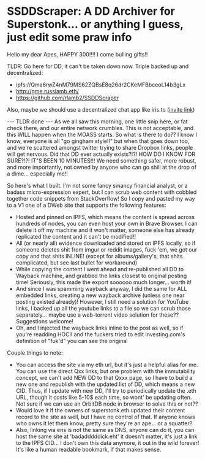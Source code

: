 # SSDDScraper:  A DD Archiver for Superstonk... or anything I guess, just edit some praw info

Hello my dear Apes, HAPPY 300!!!! I come bulling gifts!! 

TLDR: Go here for DD, it can't be taken down now. Triple backed up and decentralized:  

- ipfs://Qma6rwZ4nM79MS62ZQBsE8q26dr2CKeMFBbceoL14b3gLx
- http://gme.russlamb.eth/
- https://github.com/rlamb2/SSDDScraper

Also, maybe we should use a decentralized chat app like iris.to ([invite link](https://iris.to/?channelId=fa88c760-c1d1-4cc6-ab97-fa125296168a&inviter=eVG59A0lM_xoTmDC-6KHe_knfuy8BAmVfIh9GPNJZf0.pDiCCkNp8GYw8fES089y4YOITmV03r8VpG9CPvYJdyg&s=fEUAO58l3zQv4SEuDvVrX5DgD_rCFZM5gieaW77Z1m0&k=X9kKDXMdYvVT
))

--- TLDR done ---
As we all saw this morning, one little snip here, or fat check there, and our entire network crumbles. This is not acceptable, and this WILL happen when the MOASS starts. So what is there to do?? 
I know I know, everyone is all "go gingham style!!" but when that goes down too, and we're scattered amongst twitter trying to share Dropbox links, people will get nervous. Did that DD ever actually exists?!?! HOW DO I KNOW FOR SURE?!?! IT"S BEEN 10 MINUTES!!!
We need something safer, more robust, and more importantly, not owned by anyone who can go shill at the drop of a dime... especially me!! 

So here's what I built. I'm not some fancy smancy financial analyst, or a badass micro-expression expert, but I can scrub web content with cobbled together code snippets from StackOverflow! So I copy and pasted my way to a V1 one of a DWeb site that supports the following features:

- Hosted and pinned on IPFS, which means the content is spread across hundreds of nodes, you can even host your own in Brave Browser. I can delete it off my machine and it won't matter, someone else has already replicated the content and it can't be modified!! 
- All (or nearly all) evidence downloaded and stored on IPFS locally, so if someone deletes shit from imgur or reddit images, fuck 'em, we got our copy and that shits INLINE! (except for albums/gallery's, that shits complicated, but see last bullet for workaround) 
- While copying the content I went ahead and re-published all DD to Wayback machine, and grabbed the links closest to original posting time! Seriously, this made the export soooooo much longer... worth it!
- And since I was spamming wayback anyway, I did the same for ALL embedded links, creating a new wayback archive (unless one near posting existed already)! However, I still need a solution for YouTube links, I backed up all the youtube links to a file so we can scrub those separately... maybe use a web-torrent video solution for these?? Suggestions welcome! 
- Oh, and I injected the wayback links inline to the post as well, so if you're readding HOCII and the fuckers tried to edit Investing.com's definition of "fuk'd" you can see the original


Couple things to note: 
- You can access the site via my eth url, but it's just a helpful alias for me. You can use the direct Qxx links, but one problem with the immutability concept, we can't add NEW DD to that Qxxx page, so I have to build a new one and republish with the updated list of DD, which means a new CID. Thus, if I update with new DD, I'll try to periodically update the .eth URL, though it costs like 5-10$ each time, so wont' be updating often.  Not sure if we can use an OrbitDB node in browser to solve this or not?? 
- Would love it if the owners of superstonk.eth updated their content record to the site as well, but I have no control of that. If anyone knows who owns it let them know, pretty sure they're an ape... or a squatter?
- Also, linking via ens is not the same as DNS, anyone can do it, you can host the same site at 'badadddddick.eht' it doesn't matter, it's just a link to the IPFS CID... I don't own this data anymore, it out in the wild forever! It's like a human readable bookmark, if that makes sense.
